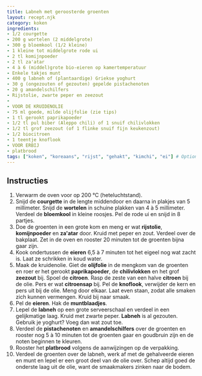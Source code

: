 ```yaml
---
title: Labneh met geroosterde groenten
layout: recept.njk
category: koken
ingredients:
- 1/2 courgette
- 200 g wortelen (2 middelgrote)
- 300 g bloemkool (1/2 kleine)
- 1 kleine tot middelgrote rode ui
- 2 tl komijnpoeder
- 2 tl za'atar
- 4 à 6 (middel)grote bio-eieren op kamertemperatuur
- Enkele takjes munt
- 400 g labneh of (plantaardige) Griekse yoghurt
- 30 g (ongezouten of gezouten) gepelde pistachenoten
- 20 g amandelschilfers
- Rijstolie, zwarte peper en zeezout
- 
- VOOR DE KRUIDENOLIE
- 75 ml goede, milde olijfolie (zie tips)
- 1 tl gerookt paprikapoeder
- 1/2 tl pul biber (Aleppo chili) of 1 snuif chilivlokken
- 1/2 tl grof zeezout (of 1 flinke snuif fijn keukenzout)
- 1/2 biocitroen
- 1 teentje knoflook
- VOOR ERBIJ 
- platbrood
tags: ["koken", "koreaans", "rijst", "gehakt", "kimchi", "ei"] # Optioneel
---
```


## Instructies

1. Verwarm de oven voor op 200 °C (heteluchtstand).
2. Snijd de **courgette** in de lengte middendoor en daarna in plakjes van 5 millimeter. Snijd de **wortelen** in schuine plakken van 4 à 5 millimeter. Verdeel de **bloemkool** in kleine roosjes. Pel de rode ui en snijd in 8 partjes.
3. Doe de groenten in een grote kom en meng er wat **rijstolie**, **komijnpoeder** en **za'atar** door. Kruid met peper en zout. Verdeel over de bakplaat. Zet in de oven en rooster 20 minuten tot de groenten bijna gaar zijn.
4. Kook ondertussen de **eieren** 6,5 à 7 minuten tot het eigeel nog wat zacht is. Laat ze schrikken in koud water.
5. Maak de kruidenolie. Giet de **olijfolie** in de mengkom van de groenten en roer er het gerookt **paprikapoeder**, de **chilivlokken** en het grof **zeezout** bij. Spoel de **citroen**. Rasp de zeste van een halve **citroen** bij de olie. Pers er wat **citroensap** bij. Pel de **knoflook**, verwijder de kern en pers uit bij de olie. Meng door elkaar. Laat even staan, zodat alle smaken zich kunnen vermengen. Kruid bij naar smaak.
6. Pel de **eieren**. Hak de **muntblaadjes**.
7. Lepel de **labneh** op een grote serveerschaal en verdeel in een gelijkmatige laag. Kruid met zwarte peper. **Labneh** is al gezouten. Gebruik je yoghurt? Voeg dan wat zout toe.
8. Verdeel de **pistachenoten** en **amandelschilfers** over de groenten en rooster nog 5 à 10 minuten tot de groenten gaar en goudbruin zijn en de noten beginnen te kleuren.
9. Rooster het **platbrood** volgens de aanwijzingen op de verpakking.
10. Verdeel de groenten over de labneh, werk af met de gehalveerde eieren en munt en lepel er een groot deel van de olie over. Schep altijd goed de onderste laag uit de olie, want de smaakmakers zinken naar de bodem.